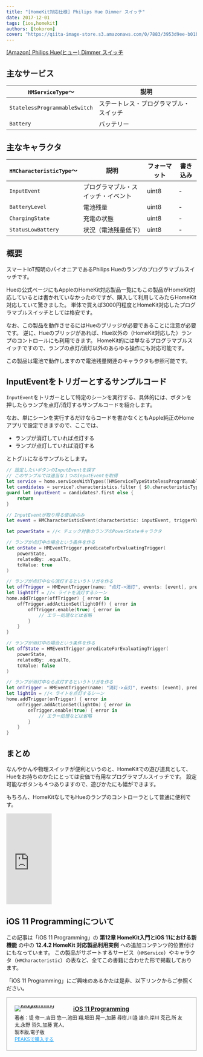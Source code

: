 ```yaml
---
title: "[HomeKit対応仕様] Philips Hue Dimmer スイッチ"
date: 2017-12-01
tags: [ios,homekit]
authors: [tokorom]
cover: "https://qiita-image-store.s3.amazonaws.com/0/7883/3953d9ee-b01b-4fdd-a869-2215bbe5a33d.png"
---
```


<a target="_blank" href="https://www.amazon.co.jp/gp/product/B01N3L04OW/ref=as_li_tl?ie=UTF8&camp=247&creative=1211&creativeASIN=B01N3L04OW&linkCode=as2&tag=tokorom-22&linkId=df2cceb28ec6b63bef5e55831de49fe0">[Amazon] Philips Hue(ヒュー) Dimmer スイッチ</a><img src="//ir-jp.amazon-adsystem.com/e/ir?t=tokorom-22&l=am2&o=9&a=B01N3L04OW" width="1" height="1" border="0" alt="" style="border:none !important; margin:0px !important;" />

## 主なサービス

|`HMServiceType`〜 | 説明 |
|--- | ---- |
|`StatelessProgrammableSwitch` | ステートレス・プログラマブル・スイッチ |
|`Battery` | バッテリー |

## 主なキャラクタ

|`HMCharacteristicType`〜 | 説明 | フォーマット | 書き込み |
|--- | ---- | ---- | ---- |
|`InputEvent` | プログラマブル・スイッチ・イベント | uint8 | - |
|`BatteryLevel` | 電池残量 | uint8 | - |
|`ChargingState` | 充電の状態 | uint8 | - |
|`StatusLowBattery` | 状況（電池残量低下） | uint8 | - |

## 概要

スマートIoT照明のパイオニアであるPhilips Hueのランプのプログラマブルスイッチです。

Hueの公式ページにもAppleのHomeKit対応製品一覧にもこの製品がHomeKit対応しているとは書かれていなかったのですが、購入して利用してみたらHomeKit対応していて驚きました。
単体で買えば3000円程度とHomeKit対応したプログラマブルスイッチとしては格安です。

なお、この製品を動作させるにはHueのブリッジが必要であることに注意が必要です。
逆に、Hueのブリッジがあれば、Hue以外の（HomeKit対応した）ランプのコントロールにも利用できます。
HomeKit的には単なるプログラマブルスイッチですので、ランプの点灯/消灯以外のあらゆる操作にも対応可能です。

この製品は電池で動作しますので電池残量関連のキャラクタも参照可能です。

## InputEventをトリガーとするサンプルコード

`InputEvent`をトリガーとして特定のシーンを実行する、具体的には、ボタンを押したらランプを点灯/消灯するサンプルコードを紹介します。

なお、単にシーンを実行するだけならコードを書かなくともApple純正のHomeアプリで設定できますので、ここでは、

- ランプが消灯していれば点灯する
- ランプが点灯していれば消灯する

とトグルになるサンプルとします。

```swift
// 設定したいボタンのInputEventを探す
// このサンプルでは適当な１つのInputEventを取得
let service = home.servicesWithTypes([HMServiceTypeStatelessProgrammableSwitch])?.first
let candidates = service?.characteristics.filter { $0.characteristicType == HMCharacteristicTypeInputEvent }
guard let inputEvent = candidates?.first else {
    return
}

// InputEventが取り得る値は0のみ
let event = HMCharacteristicEvent(characteristic: inputEvent, triggerValue: NSNumber(value: 0))

let powerState = //< チェック対象のランプのPowerStateキャラクタ

// ランプが点灯中の場合という条件を作る
let onState = HMEventTrigger.predicateForEvaluatingTrigger(
    powerState,
    relatedBy: .equalTo,
    toValue: true
)

// ランプが点灯中なら消灯するというトリガを作る
let offTrigger = HMEventTrigger(name: "点灯->消灯", events: [event], predicate: onState)
let lightOff = //< ライトを消灯するシーン
home.addTrigger(offTrigger) { error in
    offTrigger.addActionSet(lightOff) { error in
        offTrigger.enable(true) { error in
            // エラー処理などは省略
        }
    }
}

// ランプが消灯中の場合という条件を作る
let offState = HMEventTrigger.predicateForEvaluatingTrigger(
    powerState,
    relatedBy: .equalTo,
    toValue: false
)

// ランプが消灯中なら点灯するというトリガを作る
let onTrigger = HMEventTrigger(name: "消灯->点灯", events: [event], predicate: offState)
let lightOn = //< ライトを点灯するシーン
home.addTrigger(onTrigger) { error in
    onTrigger.addActionSet(lightOn) { error in
        onTrigger.enable(true) { error in
            // エラー処理などは省略
        }
    }
}
```

## まとめ

なんやかんや物理スイッチが便利というのと、HomeKitでの遊び道具として、Hueをお持ちのかたにとっては安価で有用なプログラマブルスイッチです。
設定可能なボタンも４つありますので、遊びかたにも幅ができます。

もちろん、HomeKitなしでもHueのランプのコントローラとして普通に便利です。

<iframe style="width:120px;height:240px;" marginwidth="0" marginheight="0" scrolling="no" frameborder="0" src="https://rcm-fe.amazon-adsystem.com/e/cm?ref=qf_sp_asin_til&t=tokorom-22&m=amazon&o=9&p=8&l=as1&IS2=1&detail=1&asins=B0769L5QG5&linkId=c89b4097b83fc50568316d58f59ed4f3&bc1=000000&lt1=_blank&fc1=333333&lc1=0066c0&bg1=ffffff&f=ifr">
</iframe>

## iOS 11 Programmingについて

この記事は「iOS 11 Programming」の **第12章 HomeKit入門とiOS 11における新機能** の中の **12.4.2 HomeKit 対応製品利用実例** への追加コンテンツ的位置付けにもなっています。
この製品がサポートするサービス（`HMService`）やキャラクタ（`HMCharacteristic`）の表など、全てこの書籍に合わせた形で掲載しております。

「iOS 11 Programming」にご興味のあるかたは是非、以下リンクからご参照ください。

<div class="peaks_widget" style="overflow:hidden; padding:20px; border:2px solid #ccc;"><div class="peaks_widget__image" style="float:left; margin-right:15px; line-height:0;"><a target="_blank" id="purchase" href="https://peaks.cc/tokorom/iOS11"><img alt="iOS 11 Programming" style="border:none; max-width:140px;" src="https://s3-ap-northeast-1.amazonaws.com/peaks-images/project002_cover.jpg"></a></div><div class="peaks_widget__info"><p style="margin:0 0 3px 0; font-size:110%; font-weight:bold;"><a target="_blank" id="purchase" href="http://peaks.cc/tokorom/iOS11">iOS 11 Programming</a></p><ul style="margin:0; padding:0;"><li style="font-size:90%; list-style:none;"><span>著者：</span><span>堤 修一,</span><span>吉田 悠一,</span><span>池田 翔,</span><span>坂田 晃一,</span><span>加藤 尋樹,</span><span>川邉 雄介,</span><span>岸川 克己,</span><span>所 友太,</span><span>永野 哲久,</span><span>加藤 寛人,</span></li><li style="font-size:90%; list-style:none;">製本版,電子版</li><li style="font-size:90%; list-style:none;"><a target="_blank" id="purchase" style="text-decoration:underline; color:#1DA1F2;" href="http://peaks.cc/tokorom/iOS11">PEAKSで購入する</a></li></ul></div></div>
